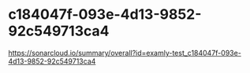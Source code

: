 # c184047f-093e-4d13-9852-92c549713ca4
https://sonarcloud.io/summary/overall?id=examly-test_c184047f-093e-4d13-9852-92c549713ca4


